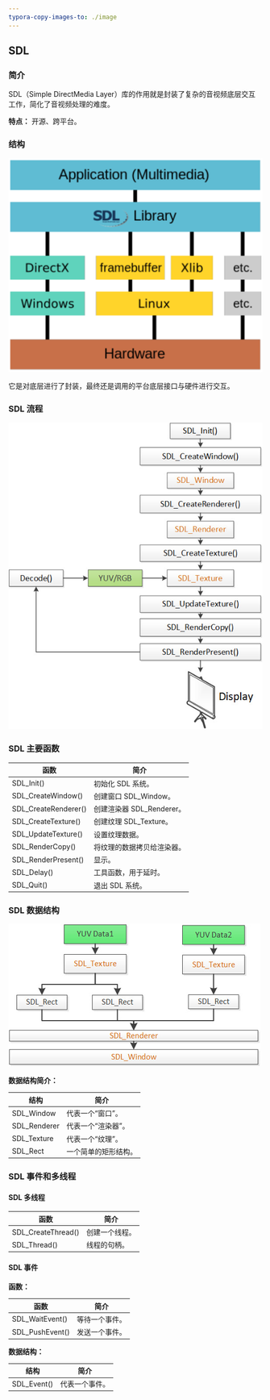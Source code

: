 ```yaml
---
typora-copy-images-to: ./image
---
```


## SDL

### 简介

SDL（Simple DirectMedia Layer）库的作用就是封装了复杂的音视频底层交互工作，简化了音视频处理的难度。

**特点：** 开源、跨平台。

### 结构

![SDL结构](image/SDL结构.png)

它是对底层进行了封装，最终还是调用的平台底层接口与硬件进行交互。

### SDL 流程

![SDL流程](image/SDL流程.jpg)

### SDL 主要函数

| 函数                 | 简介                       |
| -------------------- | -------------------------- |
| SDL_Init()           | 初始化 SDL 系统。          |
| SDL_CreateWindow()   | 创建窗口 SDL_Window。      |
| SDL_CreateRenderer() | 创建渲染器 SDL_Renderer。  |
| SDL_CreateTexture()  | 创建纹理 SDL_Texture。     |
| SDL_UpdateTexture()  | 设置纹理数据。             |
| SDL_RenderCopy()     | 将纹理的数据拷贝给渲染器。 |
| SDL_RenderPresent()  | 显示。                     |
| SDL_Delay()          | 工具函数，用于延时。       |
| SDL_Quit()           | 退出 SDL 系统。            |

### SDL 数据结构

![SDL数据结构](image/SDL数据结构.jpg)

**数据结构简介：**

| 结构         | 简介                 |
| ------------ | -------------------- |
| SDL_Window   | 代表一个“窗口”。     |
| SDL_Renderer | 代表一个“渲染器”。   |
| SDL_Texture  | 代表一个“纹理”。     |
| SDL_Rect     | 一个简单的矩形结构。 |

### SDL 事件和多线程

#### **SDL 多线程**

| 函数               | 简介           |
| ------------------ | -------------- |
| SDL_CreateThread() | 创建一个线程。 |
| SDL_Thread()       | 线程的句柄。   |

#### **SDL 事件**

**函数：**

| 函数            | 简介           |
| --------------- | -------------- |
| SDL_WaitEvent() | 等待一个事件。 |
| SDL_PushEvent() | 发送一个事件。 |

**数据结构：**

| 结构        | 简介           |
| ----------- | -------------- |
| SDL_Event() | 代表一个事件。 |

